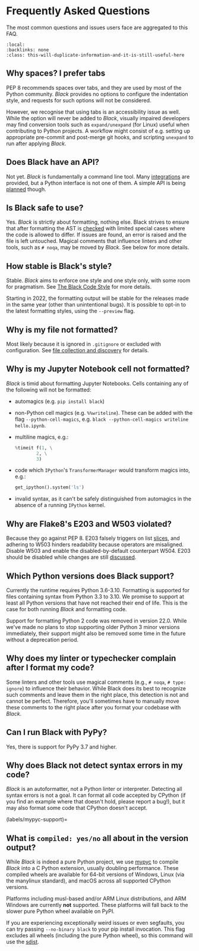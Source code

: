 # Frequently Asked Questions

The most common questions and issues users face are aggregated to this FAQ.

```{contents}
:local:
:backlinks: none
:class: this-will-duplicate-information-and-it-is-still-useful-here
```

## Why spaces? I prefer tabs

PEP 8 recommends spaces over tabs, and they are used by most of the Python community.
_Black_ provides no options to configure the indentation style, and requests for such
options will not be considered.

However, we recognise that using tabs is an accessibility issue as well. While the
option will never be added to _Black_, visually impaired developers may find conversion
tools such as `expand/unexpand` (for Linux) useful when contributing to Python projects.
A workflow might consist of e.g. setting up appropriate pre-commit and post-merge git
hooks, and scripting `unexpand` to run after applying _Black_.

## Does Black have an API?

Not yet. _Black_ is fundamentally a command line tool. Many
[integrations](integrations/index.rst) are provided, but a Python interface is not one
of them. A simple API is being [planned](https://github.com/psf/black/issues/779)
though.

## Is Black safe to use?

Yes. _Black_ is strictly about formatting, nothing else. Black strives to ensure that
after formatting the AST is
[checked](the_black_code_style/current_style.md#ast-before-and-after-formatting) with
limited special cases where the code is allowed to differ. If issues are found, an error
is raised and the file is left untouched. Magical comments that influence linters and
other tools, such as `# noqa`, may be moved by _Black_. See below for more details.

## How stable is Black's style?

Stable. _Black_ aims to enforce one style and one style only, with some room for
pragmatism. See [The Black Code Style](the_black_code_style/index.rst) for more details.

Starting in 2022, the formatting output will be stable for the releases made in the same
year (other than unintentional bugs). It is possible to opt-in to the latest formatting
styles, using the `--preview` flag.

## Why is my file not formatted?

Most likely because it is ignored in `.gitignore` or excluded with configuration. See
[file collection and discovery](usage_and_configuration/file_collection_and_discovery.md)
for details.

## Why is my Jupyter Notebook cell not formatted?

_Black_ is timid about formatting Jupyter Notebooks. Cells containing any of the
following will not be formatted:

- automagics (e.g. `pip install black`)
- non-Python cell magics (e.g. `%%writeline`). These can be added with the flag
  `--python-cell-magics`, e.g. `black --python-cell-magics writeline hello.ipynb`.
- multiline magics, e.g.:

  ```python
  %timeit f(1, \
          2, \
          3)
  ```

- code which `IPython`'s `TransformerManager` would transform magics into, e.g.:

  ```python
  get_ipython().system('ls')
  ```

- invalid syntax, as it can't be safely distinguished from automagics in the absence of
  a running `IPython` kernel.

## Why are Flake8's E203 and W503 violated?

Because they go against PEP 8. E203 falsely triggers on list
[slices](the_black_code_style/current_style.md#slices), and adhering to W503 hinders
readability because operators are misaligned. Disable W503 and enable the
disabled-by-default counterpart W504. E203 should be disabled while changes are still
[discussed](https://github.com/PyCQA/pycodestyle/issues/373).

## Which Python versions does Black support?

Currently the runtime requires Python 3.6-3.10. Formatting is supported for files
containing syntax from Python 3.3 to 3.10. We promise to support at least all Python
versions that have not reached their end of life. This is the case for both running
_Black_ and formatting code.

Support for formatting Python 2 code was removed in version 22.0. While we've made no
plans to stop supporting older Python 3 minor versions immediately, their support might
also be removed some time in the future without a deprecation period.

## Why does my linter or typechecker complain after I format my code?

Some linters and other tools use magical comments (e.g., `# noqa`, `# type: ignore`) to
influence their behavior. While Black does its best to recognize such comments and leave
them in the right place, this detection is not and cannot be perfect. Therefore, you'll
sometimes have to manually move these comments to the right place after you format your
codebase with _Black_.

## Can I run Black with PyPy?

Yes, there is support for PyPy 3.7 and higher.

## Why does Black not detect syntax errors in my code?

_Black_ is an autoformatter, not a Python linter or interpreter. Detecting all syntax
errors is not a goal. It can format all code accepted by CPython (if you find an example
where that doesn't hold, please report a bug!), but it may also format some code that
CPython doesn't accept.

(labels/mypyc-support)=

## What is `compiled: yes/no` all about in the version output?

While _Black_ is indeed a pure Python project, we use [mypyc] to compile _Black_ into a
C Python extension, usually doubling performance. These compiled wheels are available
for 64-bit versions of Windows, Linux (via the manylinux standard), and macOS across all
supported CPython versions.

Platforms including musl-based and/or ARM Linux distributions, and ARM Windows are
currently **not** supported. These platforms will fall back to the slower pure Python
wheel available on PyPI.

If you are experiencing exceptionally weird issues or even segfaults, you can try
passing `--no-binary black` to your pip install invocation. This flag excludes all
wheels (including the pure Python wheel), so this command will use the [sdist].

[mypyc]: https://mypyc.readthedocs.io/en/latest/
[sdist]:
  https://packaging.python.org/en/latest/glossary/#term-Source-Distribution-or-sdist

